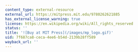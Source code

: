 ```yaml
---
content_type: external-resource
external_url: https://mitpress.mit.edu/9780262621885
has_external_license_warning: true
license: https://en.wikipedia.org/wiki/All_rights_reserved
status: ''
title: '![Buy at MIT Press](/images/mp_logo.gif)'
uid: 7f687ca8-ceca-4ee6-b54d-2139b28ff589
wayback_url: ''
---
```

